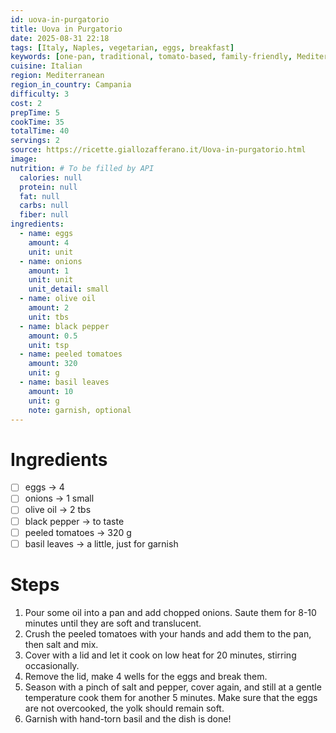 ```yaml
---
id: uova-in-purgatorio
title: Uova in Purgatorio
date: 2025-08-31 22:18
tags: [Italy, Naples, vegetarian, eggs, breakfast]
keywords: [one-pan, traditional, tomato-based, family-friendly, Mediterranean]
cuisine: Italian
region: Mediterranean
region_in_country: Campania
difficulty: 3
cost: 2
prepTime: 5
cookTime: 35
totalTime: 40
servings: 2
source: https://ricette.giallozafferano.it/Uova-in-purgatorio.html
image: 
nutrition: # To be filled by API
  calories: null
  protein: null
  fat: null
  carbs: null
  fiber: null
ingredients:
  - name: eggs
    amount: 4
    unit: unit
  - name: onions
    amount: 1
    unit: unit
    unit_detail: small 
  - name: olive oil
    amount: 2
    unit: tbs
  - name: black pepper
    amount: 0.5
    unit: tsp
  - name: peeled tomatoes
    amount: 320
    unit: g
  - name: basil leaves
    amount: 10
    unit: g
    note: garnish, optional
---
```


# Ingredients
- [ ] eggs -> 4
- [ ] onions -> 1 small
- [ ] olive oil -> 2 tbs
- [ ] black pepper -> to taste
- [ ] peeled tomatoes -> 320 g
- [ ] basil leaves -> a little, just for garnish

# Steps
1. Pour some oil into a pan and add chopped onions. Saute them for 8-10 minutes until they are soft and translucent.
2. Crush the peeled tomatoes with your hands and add them to the pan, then salt and mix.
3. Cover with a lid and let it cook on low heat for 20 minutes, stirring occasionally. 
4. Remove the lid, make 4 wells for the eggs and break them. 
5. Season with a pinch of salt and pepper, cover again, and still at a gentle temperature cook them for another 5 minutes. Make sure that the eggs are not overcooked, the yolk should remain soft.
6. Garnish with hand-torn basil and the dish is done!